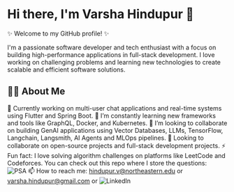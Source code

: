 # Hi there, I'm Varsha Hindupur 👋

✨ Welcome to my GitHub profile! ✨ 

I'm a passionate software developer and tech enthusiast with a focus on building high-performance applications in full-stack development. I love working on challenging problems and learning new technologies to create scalable and efficient software solutions.


## 👩‍💻 About Me
🔭 Currently working on multi-user chat applications and real-time systems using Flutter and Spring Boot.
🌱 I’m constantly learning new frameworks and tools like GraphQL, Docker, and Kubernetes. 
👯 I’m looking to collaborate on building GenAI applications using Vector Databases, LLMs, TensorFlow, Langchain, Langsmith, AI Agents and MLOps pipelines. 
💬 Looking to collaborate on open-source projects and full-stack development projects.
⚡ Fun fact: I love solving algorithm challenges on platforms like LeetCode and Codeforces. You can check out this repo where I store the questions: ![PSA](https://github.com/varshahindupur09/Program-Structures-And-Algorithms)
📫 How to reach me: hindupur.v@northeastern.edu or varsha.hindupur@gmail.com or ![LinkedIn](https://www.linkedin.com/in/varsha-hindupur/)  
